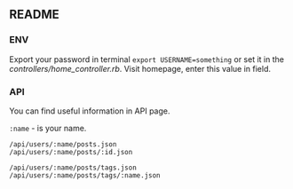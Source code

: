 ## README

### ENV
Export your password in terminal `export USERNAME=something` or set it in the *controllers/home_controller.rb*. Visit homepage, enter this value in field.

### API
You can find useful information in API page.

`:name` - is your name.
```
/api/users/:name/posts.json
/api/users/:name/posts/:id.json
```

```
/api/users/:name/posts/tags.json
/api/users/:name/posts/tags/:name.json
```